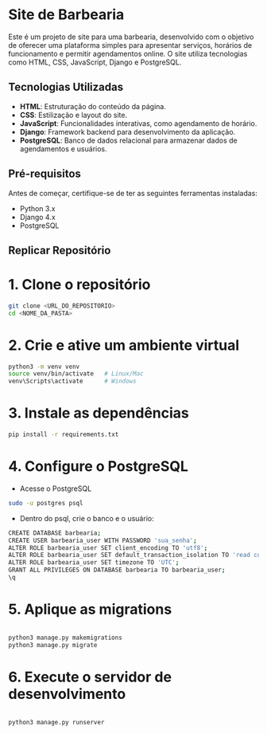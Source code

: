 # Site de Barbearia

Este é um projeto de site para uma barbearia, desenvolvido com o objetivo de oferecer uma plataforma simples para apresentar serviços, horários de funcionamento e permitir agendamentos online. O site utiliza tecnologias como HTML, CSS, JavaScript, Django e PostgreSQL.

## Tecnologias Utilizadas

- **HTML**: Estruturação do conteúdo da página.
- **CSS**: Estilização e layout do site.
- **JavaScript**: Funcionalidades interativas, como agendamento de horário.
- **Django**: Framework backend para desenvolvimento da aplicação.
- **PostgreSQL**: Banco de dados relacional para armazenar dados de agendamentos e usuários.

## Pré-requisitos

Antes de começar, certifique-se de ter as seguintes ferramentas instaladas:

- Python 3.x
- Django 4.x
- PostgreSQL

## Replicar Repositório


# 1. Clone o repositório

```bash
git clone <URL_DO_REPOSITORIO>
cd <NOME_DA_PASTA>
```

# 2. Crie e ative um ambiente virtual

```bash
python3 -m venv venv
source venv/bin/activate   # Linux/Mac
venv\Scripts\activate      # Windows
```

# 3. Instale as dependências

```bash
pip install -r requirements.txt
```


# 4. Configure o PostgreSQL

- Acesse o PostgreSQL
```bash
sudo -u postgres psql
```

- Dentro do psql, crie o banco e o usuário:

```bash
CREATE DATABASE barbearia;
CREATE USER barbearia_user WITH PASSWORD 'sua_senha';
ALTER ROLE barbearia_user SET client_encoding TO 'utf8';
ALTER ROLE barbearia_user SET default_transaction_isolation TO 'read committed';
ALTER ROLE barbearia_user SET timezone TO 'UTC';
GRANT ALL PRIVILEGES ON DATABASE barbearia TO barbearia_user;
\q
```

# 5. Aplique as migrations

```bash

python3 manage.py makemigrations
python3 manage.py migrate
```

# 6. Execute o servidor de desenvolvimento

```bash

python3 manage.py runserver
```
